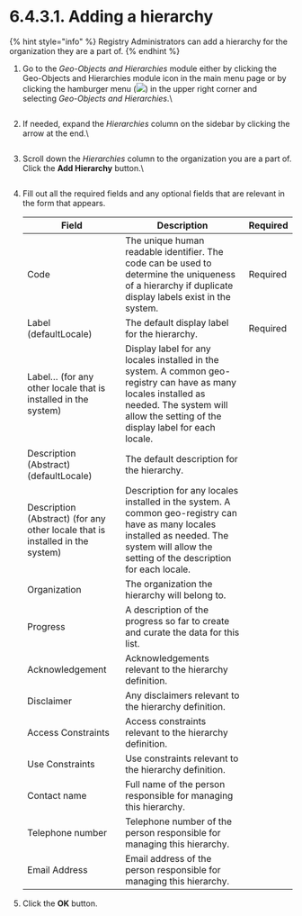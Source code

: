# 6.4.3.1. Adding a hierarchy

{% hint style="info" %}
Registry Administrators can add a hierarchy for the organization they are a part of.
{% endhint %}

1.  Go to the _Geo-Objects and Hierarchies_ module either by clicking the Geo-Objects and Hierarchies module icon in the main menu page or by clicking the hamburger menu (![](https://lh3.googleusercontent.com/iuPmL\_Z1smFoRNK34qpVh9--96pLjj8A-P4QdCAlpcvxkSIfD3bihusMrW6MlenmddHse4DMtkIfNaLzts2tH95aM8vei5RBC6-FuLkbYRi4j4V9LiSgid0KfK2wPUgPo-Oim\_IF7FqvJW8Ck-ESi0sPLJ2Hi6rets24LbXMhLUD7h3zOJePImZz)) in the upper right corner and selecting _Geo-Objects and Hierarchies_.\\

    <figure><img src="../../../../../.gitbook/assets/image (5) (1).png" alt=""><figcaption></figcaption></figure>
2.  If needed, expand the _Hierarchies_ column on the sidebar by clicking the arrow at the end.\\

    <figure><img src="../../../../../.gitbook/assets/image (16) (1) (1).png" alt=""><figcaption></figcaption></figure>
3.  Scroll down the _Hierarchies_ column to the organization you are a part of. Click the **Add Hierarchy** button.\\

    <figure><img src="../../../../../.gitbook/assets/image (17) (1).png" alt=""><figcaption></figcaption></figure>
4.  Fill out all the required fields and any optional fields that are relevant in the form that appears.

    | Field                                                                         | Description                                                                                                                                                                                        | Required |
    | ----------------------------------------------------------------------------- | -------------------------------------------------------------------------------------------------------------------------------------------------------------------------------------------------- | -------- |
    | Code                                                                          | The unique human readable identifier. The code can be used to determine the uniqueness of a hierarchy if duplicate display labels exist in the system.                                             | Required |
    | Label (defaultLocale)                                                         | The default display label for the hierarchy.                                                                                                                                                       | Required |
    | Label… (for any other locale that is installed in the system)                 | Display label for any locales installed in the system. A common geo-registry can have as many locales installed as needed. The system will allow the setting of the display label for each locale. |          |
    | Description (Abstract) (defaultLocale)                                        | The default description for the hierarchy.                                                                                                                                                         |          |
    | Description (Abstract) (for any other locale that is installed in the system) | Description for any locales installed in the system. A common geo-registry can have as many locales installed as needed. The system will allow the setting of the description for each locale.     |          |
    | Organization                                                                  | The organization the hierarchy will belong to.                                                                                                                                                     |          |
    | Progress                                                                      | A description of the progress so far to create and curate the data for this list.                                                                                                                  |          |
    | Acknowledgement                                                               | Acknowledgements relevant to the hierarchy definition.                                                                                                                                             |          |
    | Disclaimer                                                                    | Any disclaimers relevant to the hierarchy definition.                                                                                                                                              |          |
    | Access Constraints                                                            | Access constraints relevant to the hierarchy definition.                                                                                                                                           |          |
    | Use Constraints                                                               | Use constraints relevant to the hierarchy definition.                                                                                                                                              |          |
    | Contact name                                                                  | Full name of the person responsible for managing this hierarchy.                                                                                                                                   |          |
    | Telephone number                                                              | Telephone number of the person responsible for managing this hierarchy.                                                                                                                            |          |
    | Email Address                                                                 | Email address of the person responsible for managing this hierarchy.                                                                                                                               |          |
5. Click the **OK** button.
